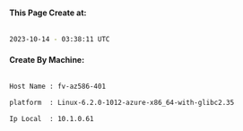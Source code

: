 
   
#### This Page Create at:

```bash

2023-10-14 - 03:38:11 UTC

```

#### Create By Machine:

```bash

Host Name : fv-az586-401

platform  : Linux-6.2.0-1012-azure-x86_64-with-glibc2.35

Ip Local  : 10.1.0.61

```


